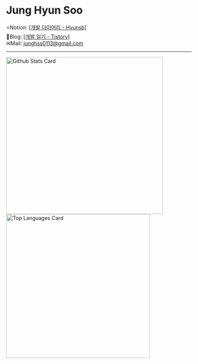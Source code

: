 # Jung Hyun Soo
⭐Notion: [[개발 다이어리 - Hyunsb]](https://hyunsb.notion.site/a894f04d15d042f09e8b398de646e5b6/)<br>
📝Blog: [[개발 일기 - Tistory]](https://hyunsb.tistory.com/)<br>
✉Mail: junghss0113@gmail.com<br>

---
 
<div display="flex">
  <!-- markdownlint-disable MD033 -->
  <a href="https://github.com/anuraghazra/github-readme-stats#github-stats-card">
    <img
      src="https://github-readme-stats.vercel.app/api?username=hyunsb&hide_title=true&show_icons=true&include_all_commits=true&count_private=true&hide_border=true&theme=onedark&title_color=446FC1&text_color=f0eee9&icon_color=446FC1"
      alt="Github Stats Card"
      width="425"
  /></a>
    <a href="https://github.com/anuraghazra/github-readme-stats#top-languages-card">
    <img
      src="https://github-readme-stats.vercel.app/api/top-langs?username=hyunsb&hide=Hack&hide_title=true&layout=compact&langs_count=5&hide_border=true&theme=onedark&title_color=5f4b8b&text_color=f0eee9&icon_color=00abc0"
      alt="Top Languages Card"
      width="390"
  /></a>
</div>



